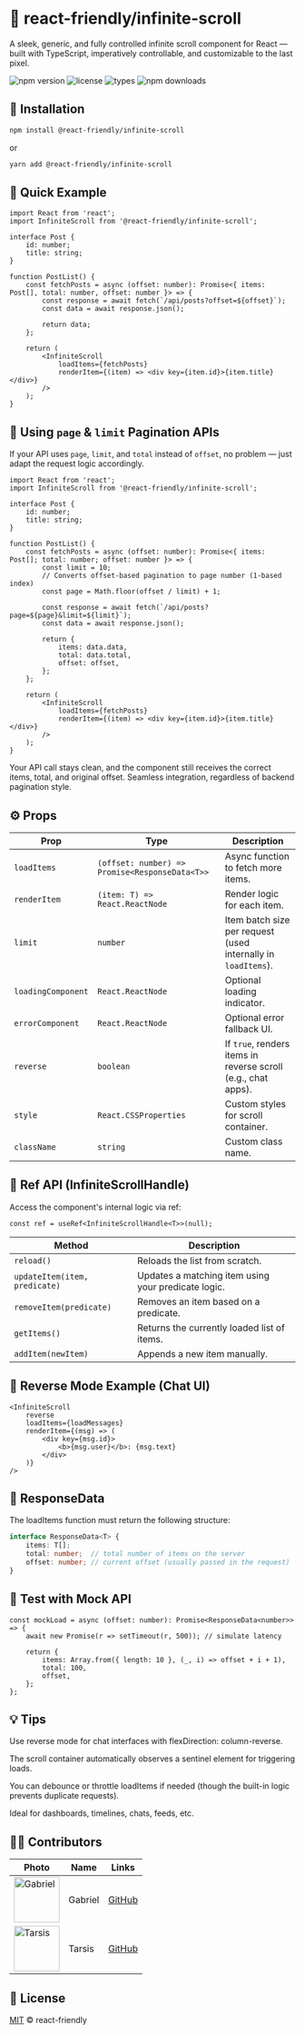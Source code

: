 # 📜 react-friendly/infinite-scroll

A sleek, generic, and fully controlled infinite scroll component for React — built with TypeScript, imperatively controllable, and customizable to the last pixel.

![npm version](https://img.shields.io/npm/v/@react-friendly/infinite-scroll)
![license](https://img.shields.io/npm/l/@react-friendly/infinite-scroll)
![types](https://img.shields.io/npm/types/@react-friendly/infinite-scroll)
![npm downloads](https://img.shields.io/npm/dw/@react-friendly/infinite-scroll)

## 🔧 Installation

```sh
npm install @react-friendly/infinite-scroll
```

or

```sh
yarn add @react-friendly/infinite-scroll
```

## 🚀 Quick Example

```tsx
import React from 'react';
import InfiniteScroll from '@react-friendly/infinite-scroll';

interface Post {
    id: number;
    title: string;
}

function PostList() {
    const fetchPosts = async (offset: number): Promise<{ items: Post[], total: number, offset: number }> => {
        const response = await fetch(`/api/posts?offset=${offset}`);
        const data = await response.json();

        return data;
    };

    return (
        <InfiniteScroll
            loadItems={fetchPosts}
            renderItem={(item) => <div key={item.id}>{item.title}</div>}
        />
    );
}
```

## 📘 Using `page` & `limit` Pagination APIs

If your API uses `page`, `limit`, and `total` instead of `offset`, no problem — just adapt the request logic accordingly.

```tsx
import React from 'react';
import InfiniteScroll from '@react-friendly/infinite-scroll';

interface Post {
    id: number;
    title: string;
}

function PostList() {
    const fetchPosts = async (offset: number): Promise<{ items: Post[]; total: number; offset: number }> => {
        const limit = 10;
        // Converts offset-based pagination to page number (1-based index)
        const page = Math.floor(offset / limit) + 1;

        const response = await fetch(`/api/posts?page=${page}&limit=${limit}`);
        const data = await response.json();

        return {
            items: data.data,
            total: data.total,
            offset: offset,
        };
    };

    return (
        <InfiniteScroll
            loadItems={fetchPosts}
            renderItem={(item) => <div key={item.id}>{item.title}</div>}
        />
    );
}
```

Your API call stays clean, and the component still receives the correct items, total, and original offset. Seamless integration, regardless of backend pagination style.

## ⚙️ Props

| Prop               | Type                                              | Description |
|--------------------|---------------------------------------------------|-------------|
| `loadItems`        | `(offset: number) => Promise<ResponseData<T>>`   | Async function to fetch more items. |
| `renderItem`       | `(item: T) => React.ReactNode`                   | Render logic for each item. |
| `limit`            | `number`                                         | Item batch size per request (used internally in `loadItems`). |
| `loadingComponent` | `React.ReactNode`                                | Optional loading indicator. |
| `errorComponent`   | `React.ReactNode`                                | Optional error fallback UI. |
| `reverse`          | `boolean`                                        | If `true`, renders items in reverse scroll (e.g., chat apps). |
| `style`            | `React.CSSProperties`                            | Custom styles for scroll container. |
| `className`        | `string`                                         | Custom class name. |

## 🔁 Ref API (InfiniteScrollHandle<T>)

Access the component's internal logic via ref:

```tsx
const ref = useRef<InfiniteScrollHandle<T>>(null);
```

| Method | Description |
| -------- | --------- |
| `reload()` | Reloads the list from scratch. |
| `updateItem(item, predicate)` | Updates a matching item using your predicate logic. |
| `removeItem(predicate)` | Removes an item based on a predicate. |
| `getItems()` | Returns the currently loaded list of items. |
| `addItem(newItem)` | Appends a new item manually. |

## 🔄 Reverse Mode Example (Chat UI)

```tsx
<InfiniteScroll
    reverse
    loadItems={loadMessages}
    renderItem={(msg) => (
        <div key={msg.id}>
            <b>{msg.user}</b>: {msg.text}
        </div>
    )}
/>
```

## 🧱 ResponseData<T>

The loadItems function must return the following structure:

```ts
interface ResponseData<T> {
    items: T[];
    total: number;  // total number of items on the server
    offset: number; // current offset (usually passed in the request)
}
```

## 🧪 Test with Mock API

```tsx
const mockLoad = async (offset: number): Promise<ResponseData<number>> => {
    await new Promise(r => setTimeout(r, 500)); // simulate latency
    
    return {
        items: Array.from({ length: 10 }, (_, i) => offset + i + 1),
        total: 100,
        offset,
    };
};
```

## 💡 Tips

Use reverse mode for chat interfaces with flexDirection: column-reverse.

The scroll container automatically observes a sentinel element for triggering loads.

You can debounce or throttle loadItems if needed (though the built-in logic prevents duplicate requests).

Ideal for dashboards, timelines, chats, feeds, etc.

## 🧑‍💻 Contributors

| Photo | Name | Links |
| ----- | ---- | ------ |
| <img src="https://avatars.githubusercontent.com/u/28657322?v=4" width="80" alt="Gabriel" /> | Gabriel | [GitHub](https://github.com/gabrielrfmendes) |
| <img src="https://avatars.githubusercontent.com/u/69215425?v=4" width="80" alt="Tarsis" /> | Tarsis | [GitHub](https://github.com/tarsislimadev) |

## 🧾 License
[MIT](./LICENSE) © react-friendly
